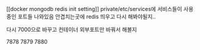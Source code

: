 [[docker mongodb redis init setting]]
private/etc/services에 서비스들이 사용 중인 포트들 나와있음
안겹치는곳에 redis 띄우고 다시 해봐야될지..

다시 7000으로 바꾸고 컨테이너 외부포트만 바꿔서 해볼지

7878
7879
7880